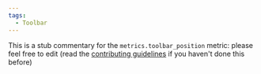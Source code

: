 ```yaml
---
tags:
  - Toolbar
---
```


This is a stub commentary for the `metrics.toolbar_position` metric: please feel free to edit (read the
[contributing guidelines](https://github.com/mozilla/glean-annotations/blob/main/CONTRIBUTING.md)
if you haven't done this before)
